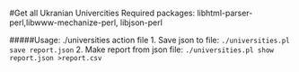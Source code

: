 #Get all Ukranian Univercities
Required packages: libhtml-parser-perl,libwww-mechanize-perl, libjson-perl

#####Usage: ./universities action file
	1. Save json to file:
		`./universities.pl save report.json`
	2. Make report from json file:
		`./universities.pl show report.json >report.csv`
